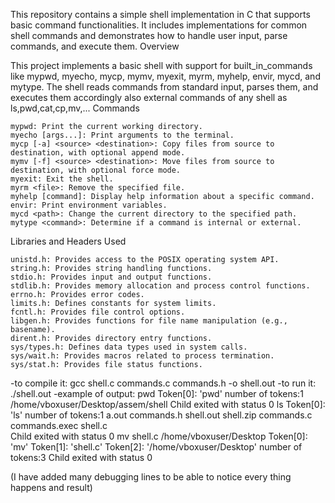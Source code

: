 This repository contains a simple shell implementation in C that supports basic command functionalities. It includes implementations for common shell commands and demonstrates how to handle user input, parse commands, and execute them.
Overview

This project implements a basic shell with support for built_in_commands like mypwd, myecho, mycp, mymv, myexit, myrm, myhelp, envir, mycd, and mytype. The shell reads commands from standard input, parses them, and executes them accordingly also external commands of any shell as ls,pwd,cat,cp,mv,...
Commands

    mypwd: Print the current working directory.
    myecho [args...]: Print arguments to the terminal.
    mycp [-a] <source> <destination>: Copy files from source to destination, with optional append mode.
    mymv [-f] <source> <destination>: Move files from source to destination, with optional force mode.
    myexit: Exit the shell.
    myrm <file>: Remove the specified file.
    myhelp [command]: Display help information about a specific command.
    envir: Print environment variables.
    mycd <path>: Change the current directory to the specified path.
    mytype <command>: Determine if a command is internal or external.

Libraries and Headers Used

    unistd.h: Provides access to the POSIX operating system API.
    string.h: Provides string handling functions.
    stdio.h: Provides input and output functions.
    stdlib.h: Provides memory allocation and process control functions.
    errno.h: Provides error codes.
    limits.h: Defines constants for system limits.
    fcntl.h: Provides file control options.
    libgen.h: Provides functions for file name manipulation (e.g., basename).
    dirent.h: Provides directory entry functions.
    sys/types.h: Defines data types used in system calls.
    sys/wait.h: Provides macros related to process termination.
    sys/stat.h: Provides file status functions.


-to compile it:    gcc shell.c commands.c commands.h -o shell.out
-to run it:        ./shell.out
-example of output:
        pwd
        Token[0]: 'pwd'
        number of tokens:1
        /home/vboxuser/Desktop/assem/shell
        Child exited with status 0
        ls
        Token[0]: 'ls'
        number of tokens:1
         a.out	      commands.h   shell.out     shell.zip
         commands.c   commands.exec	   shell.c     
        Child exited with status 0
        mv shell.c /home/vboxuser/Desktop
        Token[0]: 'mv'
        Token[1]: 'shell.c'
        Token[2]: '/home/vboxuser/Desktop'
        number of tokens:3
        Child exited with status 0  

(I have added many debugging lines to be able to notice every thing happens and result)

